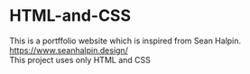 # HTML-and-CSS

This is a portffolio website which is inspired from Sean Halpin. https://www.seanhalpin.design/
<br>
This project uses only HTML and CSS
